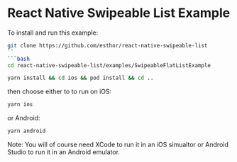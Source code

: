 # React Native Swipeable List Example

To install and run this example:
```bash
git clone https://github.com/esthor/react-native-swipeable-list
``
```bash
cd react-native-swipeable-list/examples/SwipeableFlatListExample
```
```bash
yarn install && cd ios && pod install && cd ..
```
then choose either to to run on iOS:
```bash
yarn ios
```
or Android:
```bash
yarn android
```

Note: You will of course need XCode to run it in an iOS simualtor or Android Studio to run it in an Android emulator.
